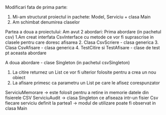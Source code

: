 
Modificari fata de prima parte:
1. Mi-am structurat proiectul in pachete: Model, Serviciu + clasa Main
2. Am schimbat denumirea claselor

Partea a doua a proiectului:
Am avut 2 abordari:
Prima abordare (in pachetul csv)
1.Am creat interfata CsvInterface cu metode ce vor fi suprascrise in clasele pentru care doresc afisarea
2. Clasa CsvScriere - clasa generica
3. Clasa CsvAfisare - clasa generica
4. TestCitire si TestAfisare - clase de test pt aceasta abordare


A doua abordare - clase Singleton (in pachetul csvSingleton)
1. La citire returnez un List<String> ce vor fi ulterior folosite pentru a crea un nou obiect
2. La afisare primesc ca parametru un List<String> pe care le afisez corespunzator
  

ServiciuMemorare -> este folosit pentru a retine in memorie datele din fisierele CSV
ServiciuAudit -> clasa Singleton ce afiseaza intr-un fisier Csv fiecare serviciu definit la partea1 -> modul de utilizare poate fi observat in clasa Main
  
